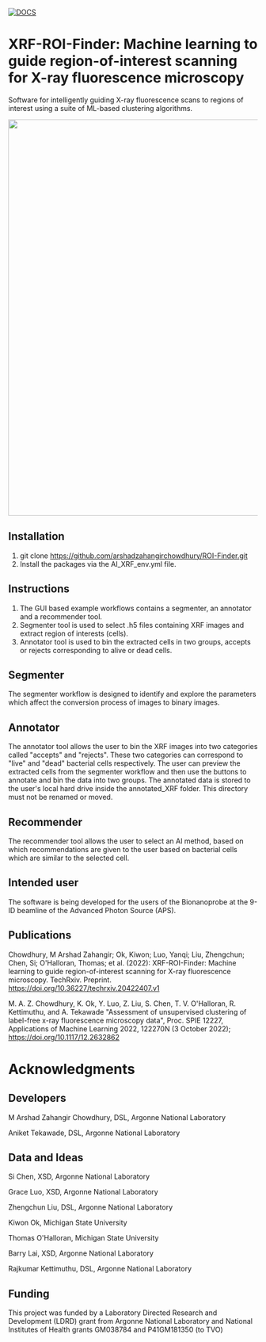 [![DOCS](https://readthedocs.org/projects/docs/badge/?version=latest)](https://roi-finder.readthedocs.io/en/latest/?badge=latest)

# XRF-ROI-Finder: Machine learning to guide region-of-interest scanning for X-ray fluorescence microscopy 

Software for intelligently guiding X-ray fluorescence scans to regions of interest using a suite of ML-based clustering algorithms. 


<p align="center">
  <img width="800" src="imgs/ROI-Finder.png">
</p>

## Installation

1. git clone https://github.com/arshadzahangirchowdhury/ROI-Finder.git
2. Install the packages via the AI_XRF_env.yml file.

## Instructions

1. The GUI based example workflows contains a segmenter, an annotator and a recommender tool.
2. Segmenter tool is used to select .h5 files containing XRF images and extract region of interests (cells).
3. Annotator tool is used to bin the extracted cells in two groups, accepts or rejects corresponding to alive or dead cells.

## Segmenter

The segmenter workflow is designed to identify and explore the parameters which affect the conversion process of images to binary images.

## Annotator

The annotator tool allows the user to bin the XRF images into two categories called "accepts" and "rejects". These two categories can correspond to "live" and "dead" bacterial cells respectively. The user can preview the extracted cells from the segmenter workflow and then use the buttons to annotate and bin the data into two groups. The annotated data is stored to the user's local hard drive inside the annotated_XRF folder. This directory must not be renamed or moved.

## Recommender

The recommender tool allows the user to select an AI method, based on which recommendations are given to the user based on bacterial cells which are similar to the selected cell.

## Intended user
The software is being developed for the users of the Bionanoprobe at the 9-ID beamline of the Advanced Photon Source (APS).  


## Publications

Chowdhury, M Arshad Zahangir; Ok, Kiwon; Luo, Yanqi; Liu, Zhengchun; Chen, Si; O'Halloran, Thomas; et al. (2022): XRF-ROI-Finder: Machine learning to guide region-of-interest scanning for X-ray fluorescence microscopy. TechRxiv. Preprint. https://doi.org/10.36227/techrxiv.20422407.v1 

M. A. Z. Chowdhury, K. Ok, Y. Luo, Z. Liu, S. Chen, T. V. O'Halloran, R. Kettimuthu, and A. Tekawade "Assessment of unsupervised clustering of label-free x-ray fluorescence microscopy data", Proc. SPIE 12227, Applications of Machine Learning 2022, 122270N (3 October 2022); https://doi.org/10.1117/12.2632862


# Acknowledgments



## Developers

M Arshad Zahangir Chowdhury, DSL, Argonne National Laboratory

Aniket Tekawade, DSL, Argonne National Laboratory

## Data and Ideas

Si Chen, XSD, Argonne National Laboratory

Grace Luo, XSD, Argonne National Laboratory

Zhengchun Liu, DSL, Argonne National Laboratory

Kiwon Ok, Michigan State University

Thomas O'Halloran, Michigan State University

Barry Lai, XSD, Argonne National Laboratory

Rajkumar Kettimuthu, DSL, Argonne National Laboratory


## Funding

This project was funded by a Laboratory Directed Research and Development (LDRD) grant from Argonne National Laboratory and  National Institutes of Health grants GM038784 and
P41GM181350 (to TVO)
